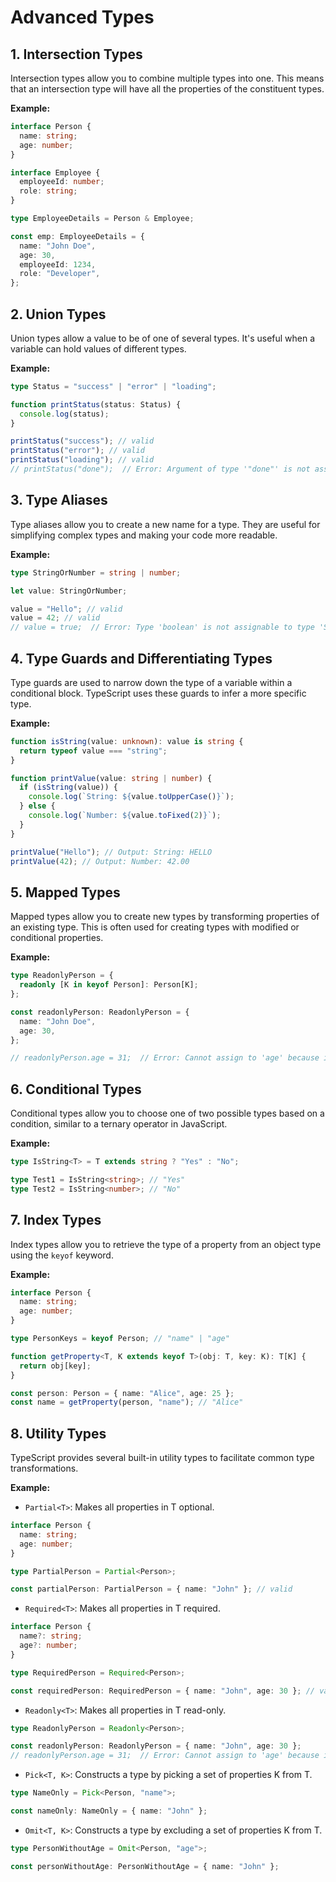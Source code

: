 # Advanced Types

## 1. Intersection Types

Intersection types allow you to combine multiple types into one. This means that an intersection type will have all the properties of the constituent types.

**Example:**

```typescript
interface Person {
  name: string;
  age: number;
}

interface Employee {
  employeeId: number;
  role: string;
}

type EmployeeDetails = Person & Employee;

const emp: EmployeeDetails = {
  name: "John Doe",
  age: 30,
  employeeId: 1234,
  role: "Developer",
};
```

## 2. Union Types

Union types allow a value to be of one of several types. It's useful when a variable can hold values of different types.

**Example:**

```typescript
type Status = "success" | "error" | "loading";

function printStatus(status: Status) {
  console.log(status);
}

printStatus("success"); // valid
printStatus("error"); // valid
printStatus("loading"); // valid
// printStatus("done");  // Error: Argument of type '"done"' is not assignable to parameter of type 'Status'.
```

## 3. Type Aliases

Type aliases allow you to create a new name for a type. They are useful for simplifying complex types and making your code more readable.

**Example:**

```typescript
type StringOrNumber = string | number;

let value: StringOrNumber;

value = "Hello"; // valid
value = 42; // valid
// value = true;  // Error: Type 'boolean' is not assignable to type 'StringOrNumber'.
```

## 4. Type Guards and Differentiating Types

Type guards are used to narrow down the type of a variable within a conditional block. TypeScript uses these guards to infer a more specific type.

**Example:**

```typescript
function isString(value: unknown): value is string {
  return typeof value === "string";
}

function printValue(value: string | number) {
  if (isString(value)) {
    console.log(`String: ${value.toUpperCase()}`);
  } else {
    console.log(`Number: ${value.toFixed(2)}`);
  }
}

printValue("Hello"); // Output: String: HELLO
printValue(42); // Output: Number: 42.00
```

## 5. Mapped Types

Mapped types allow you to create new types by transforming properties of an existing type. This is often used for creating types with modified or conditional properties.

**Example:**

```typescript
type ReadonlyPerson = {
  readonly [K in keyof Person]: Person[K];
};

const readonlyPerson: ReadonlyPerson = {
  name: "John Doe",
  age: 30,
};

// readonlyPerson.age = 31;  // Error: Cannot assign to 'age' because it is a read-only property.
```

## 6. Conditional Types

Conditional types allow you to choose one of two possible types based on a condition, similar to a ternary operator in JavaScript.

**Example:**

```typescript
type IsString<T> = T extends string ? "Yes" : "No";

type Test1 = IsString<string>; // "Yes"
type Test2 = IsString<number>; // "No"
```

## 7. Index Types

Index types allow you to retrieve the type of a property from an object type using the `keyof` keyword.

**Example:**

```typescript
interface Person {
  name: string;
  age: number;
}

type PersonKeys = keyof Person; // "name" | "age"

function getProperty<T, K extends keyof T>(obj: T, key: K): T[K] {
  return obj[key];
}

const person: Person = { name: "Alice", age: 25 };
const name = getProperty(person, "name"); // "Alice"
```

## 8. Utility Types

TypeScript provides several built-in utility types to facilitate common type transformations.

**Example:**

- `Partial<T>`: Makes all properties in T optional.

```typescript
interface Person {
  name: string;
  age: number;
}

type PartialPerson = Partial<Person>;

const partialPerson: PartialPerson = { name: "John" }; // valid
```

- `Required<T>`: Makes all properties in T required.

```typescript
interface Person {
  name?: string;
  age?: number;
}

type RequiredPerson = Required<Person>;

const requiredPerson: RequiredPerson = { name: "John", age: 30 }; // valid
```

- `Readonly<T>`: Makes all properties in T read-only.

```typescript
type ReadonlyPerson = Readonly<Person>;

const readonlyPerson: ReadonlyPerson = { name: "John", age: 30 };
// readonlyPerson.age = 31;  // Error: Cannot assign to 'age' because it is a read-only property.
```

- `Pick<T, K>`: Constructs a type by picking a set of properties K from T.

```typescript
type NameOnly = Pick<Person, "name">;

const nameOnly: NameOnly = { name: "John" };
```

- `Omit<T, K>`: Constructs a type by excluding a set of properties K from T.

```typescript
type PersonWithoutAge = Omit<Person, "age">;

const personWithoutAge: PersonWithoutAge = { name: "John" };
```

